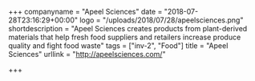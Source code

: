 +++
companyname = "Apeel Sciences"
date = "2018-07-28T23:16:29+00:00"
logo = "/uploads/2018/07/28/apeelsciences.png"
shortdescription = "Apeel Sciences creates products from plant-derived materials that help fresh food suppliers and retailers increase produce quality and fight food waste"
tags = ["inv-2", "Food"]
title = "Apeel Sciences"
urllink = "http://apeelsciences.com/"

+++
